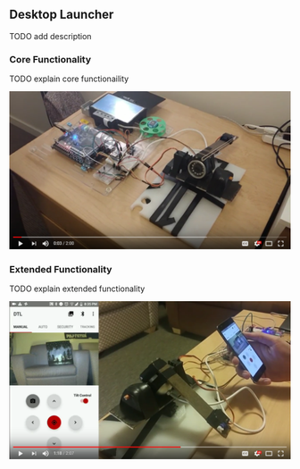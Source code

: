 ## Desktop Launcher
TODO add description

### Core Functionality
TODO explain core functionaility

[![Core Functionality](https://github.com/ZeyadTamimi/DesktopLauncher/blob/master/images/thumbnail_core.png)](https://www.youtube.com/watch?v=LGqRxaPduhk "Core Functionality - Click to Watch!")

### Extended Functionality
TODO explain extended functionality

[![Extended Functionality](https://github.com/ZeyadTamimi/DesktopLauncher/blob/master/images/thumbnail_extended.png)](https://www.youtube.com/watch?v=gDMdrrUyVQY "Extended Functionality - Click to Watch!")
